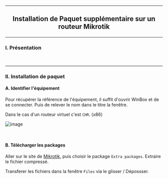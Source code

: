 -----------------------------------------------------------------------------------------------------------------------------------------------------------------------------------------------------
## <p align='center'> Installation de Paquet supplémentaire sur un routeur Mikrotik </p>

-----------------------------------------------------------------------------------------------------------------------------------------------------------------------------------------------------
### I. Présentation

<br />

-----------------------------------------------------------------------------------------------------------------------------------------------------------------------------------------------------
### II. Installation de paquet
#### A. Identifier l'équipement
Pour récupérer la référence de l'équipement, il suffit d'ouvrir WinBox et de se connecter. Puis de relever le nom dans le titre la fenêtre.

Dans le cas d'un routeur virtuel c'est `CHR`. (x86)

![image](https://github.com/Drthrax74/Mikrotik/assets/35907/f9109b45-681d-4dc1-aa73-151389a78a67)

<br />

#### B. Télécharger les packages
Aller sur le site de [Mikrotik](https://mikrotik.com/download), puis choisir le package `Extra packages`. Extraire le fichier compressé.

Transferer les fichiers dans la fenêtre  `Files` via le glisser / Dépossser.

